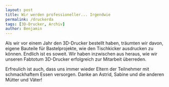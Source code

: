 ```yaml
---
layout: post
title: Wir werden professioneller... Irgendwie
permalink: /druckerda
tags: [3D-Drucker, Archiv]
author: Benjamin
---
```


Als wir vor einem Jahr den 3D-Drucker bestellt haben, träumten wir davon, eigene Bauteile für Bastelprojekte, wie den Tischkicker ausdrucken zu können. Endlich ist es soweit. Wir haben inzwischen aus heraus, wie wir unseren Fabtotum 3D-Drucker erfolgreich zur Mitarbeit überreden. 

Erfreulich ist auch, dass uns immer wieder Eltern der Teilnehmer mit schmackhaftem Essen versorgen. Danke an Astrid, Sabine und die anderen Mütter und Väter!
